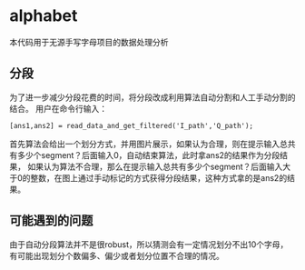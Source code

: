 # alphabet

本代码用于无源手写字母项目的数据处理分析

## 分段

为了进一步减少分段花费的时间，将分段改成利用算法自动分割和人工手动分割的结合。
用户在命令行输入：
```
[ans1,ans2] = read_data_and_get_filtered('I_path','Q_path');
```

首先算法会给出一个划分方式，并用图片展示，如果认为合理，则在提示输入总共有多少个segment？后面输入0，自动结束算法，此时拿ans2的结果作为分段结果，
如果认为算法不合理，那么在提示输入总共有多少个segment？后面输入大于0的整数，在图上通过手动标记的方式获得分段结果，这种方式拿的是ans2的结果。


## 可能遇到的问题

由于自动分段算法并不是很robust，所以猜测会有一定情况划分不出10个字母，有可能出现划分个数偏多、偏少或者划分位置不合理的情况。
